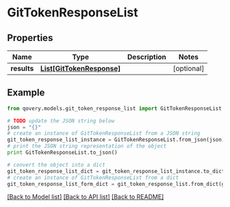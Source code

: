 # GitTokenResponseList


## Properties
Name | Type | Description | Notes
------------ | ------------- | ------------- | -------------
**results** | [**List[GitTokenResponse]**](GitTokenResponse.md) |  | [optional] 

## Example

```python
from qovery.models.git_token_response_list import GitTokenResponseList

# TODO update the JSON string below
json = "{}"
# create an instance of GitTokenResponseList from a JSON string
git_token_response_list_instance = GitTokenResponseList.from_json(json)
# print the JSON string representation of the object
print GitTokenResponseList.to_json()

# convert the object into a dict
git_token_response_list_dict = git_token_response_list_instance.to_dict()
# create an instance of GitTokenResponseList from a dict
git_token_response_list_form_dict = git_token_response_list.from_dict(git_token_response_list_dict)
```
[[Back to Model list]](../README.md#documentation-for-models) [[Back to API list]](../README.md#documentation-for-api-endpoints) [[Back to README]](../README.md)


